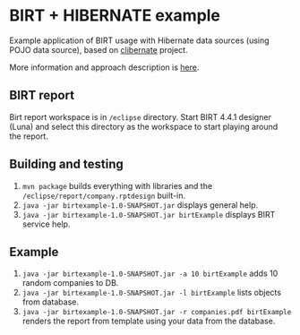 BIRT + HIBERNATE example
======================

Example application of BIRT usage with Hibernate data sources (using POJO data source), based on
[clibernate](https://github.com/l0co/clibernate) project.

More information and approach description is [here](https://www.lifeinide.com/post/2014-12-25-birt-with-hibernate-using-pojos/).

## BIRT report

Birt report workspace is in `/eclipse` directory. Start BIRT 4.4.1 designer (Luna) and select this directory
as the workspace to start playing around the report.

## Building and testing

1. `mvn package` builds everything with libraries and the `/eclipse/report/company.rptdesign` built-in.
2. `java -jar birtexample-1.0-SNAPSHOT.jar` displays general help.
3. `java -jar birtexample-1.0-SNAPSHOT.jar birtExample` displays BIRT service help.

## Example

1. `java -jar birtexample-1.0-SNAPSHOT.jar -a 10 birtExample` adds 10 random companies to DB.
2. `java -jar birtexample-1.0-SNAPSHOT.jar -l birtExample` lists objects from database.
3. `java -jar birtexample-1.0-SNAPSHOT.jar -r companies.pdf birtExample` renders the report from template using
your data from the database.
